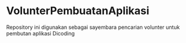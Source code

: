 # VolunterPembuatanAplikasi
Repository ini digunakan sebagai sayembara pencarian volunter untuk pembutan aplikasi Dicoding
